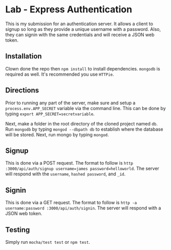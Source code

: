 # Lab - Express Authentication
This is my submission for an authentication server. It allows a client to signup so long as they provide a unique username with a password. Also, they can signin with the same credentials and will receive a JSON web token.

## Installation
Clown done the repo then `npm install` to install dependencies. `mongodb` is required as well. It's recommended you use `HTTPie`.

## Directions
Prior to running any part of the server, make sure and setup a `process.env.APP_SECRET` variable via the command line. This can be done by typing `export APP_SECRET=secretvariable`.

Next, make a folder in the root directory of the cloned project named `db`. Run `mongodb` by typing `mongod --dbpath db` to establish where the database will be stored. Next, run mongo by typing `mongod`.

## Signup
This is done via a POST request. The format to follow is `http :3000/api/auth/signup username=james password=helloworld`. The server will respond with the `username`, `hashed password`, and `_id`.

## Signin
This is done via a GET request. The format to follow is `http -a username:password :3000/api/auth/signin`. The server will respond with a JSON web token.

## Testing
Simply run `mocha/test test` or `npm test`.
